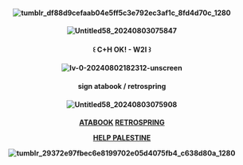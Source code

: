 <h4 align="center">   


![tumblr_df88d9cefaab04e5ff5c3e792ec3af1c_8fd4d70c_1280](https://github.com/user-attachments/assets/6c9b54f7-9605-4e76-a4a0-fa18f1639262)




<h4 align="center">

![Untitled58_20240803075847](https://github.com/user-attachments/assets/a0004946-c403-4615-bcaa-fcbf1a56b5d8)




<h4 align="center">
꒰ C+H OK! - W2I ꒱


<h4 align="center">



![lv-0-20240802182312-unscreen](https://github.com/user-attachments/assets/79e4d99b-c0a6-403a-aaee-881cffbc9846)



<h4 align="center">



**sign atabook / retrospring**



<h4 align="center">

![Untitled58_20240803075908](https://github.com/user-attachments/assets/f9f3e987-ffdf-4a1b-89bf-5eb382347dba)



<h4 align="center">


**[ATABOOK](https://viee.atabook.org/)**
**[RETROSPRING](https://retrospring.net/@dendroleafs)**


**[HELP PALESTINE](https://arab.org/click-to-help/palestine/)**


![tumblr_29372e97fbec6e8199702e05d4075fb4_c638d80a_1280](https://github.com/user-attachments/assets/4bf9a96f-55d3-4e4e-9ca0-656eaac1501d)
